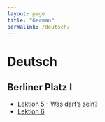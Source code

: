 ```yaml
---
layout: page
title: "German"
permalink: /deutsch/
---
```

# Deutsch

## Berliner Platz I

* [Lektion 5 - Was darf’s sein?](Berliner_Platz_1/Lektion_5)
* [Lektion 6](Berliner_Platz_1/Lektion_6)
